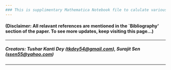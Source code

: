 ```yaml
---
### This is supplimentary Mathematica Notebook file to calulate various tensorial objects appeared in the paper: "A Compendium on General Relativity for Undergraduate Students" by Tushar Kanti Dey & Surajit Sen, published in [Physics Education,  No.?, Vol.? (2020) 1-15](http://www.physedu.in/current-issue) (Exact link to be given). The programs in Section 3.1 of the paper are given as Code: I-IX. 
---
```

#### (Disclaimer: All relavant references are mentioned in the `Bibliography' section of the paper. To see more updates, keep visiting this page...)
---
##### Creators: Tushar Kanti Dey (tkdey54@gmail.com), Surajit Sen (ssen55@yahoo.com)
---
